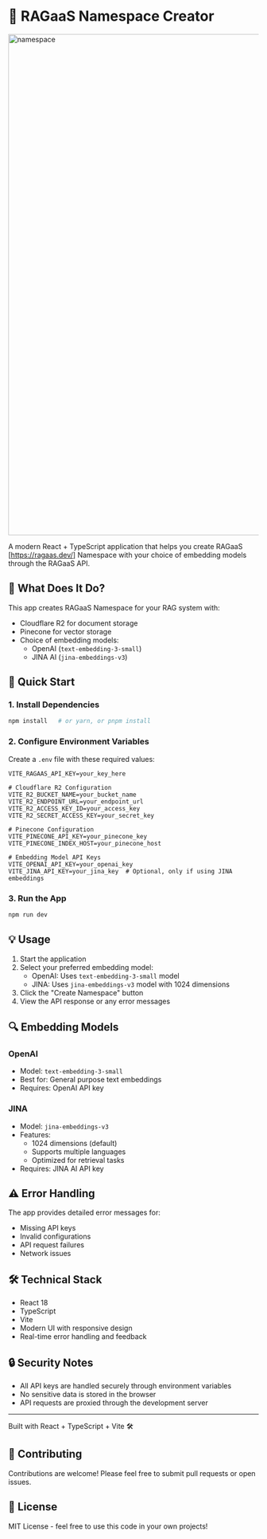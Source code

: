 # 🚀 RAGaaS Namespace Creator
<img width="1006" alt="namespace" src="https://github.com/user-attachments/assets/e6cef13c-f8c0-475c-938c-f12d165e95eb" />

A modern React + TypeScript application that helps you create RAGaaS [https://ragaas.dev/] Namespace with your choice of embedding models through the RAGaaS API.

## 🎯 What Does It Do?

This app creates RAGaaS Namespace for your RAG system with:
- Cloudflare R2 for document storage
- Pinecone for vector storage
- Choice of embedding models:
  - OpenAI (`text-embedding-3-small`)
  - JINA AI (`jina-embeddings-v3`)

## 🚀 Quick Start

### 1. Install Dependencies
```bash
npm install   # or yarn, or pnpm install
```

### 2. Configure Environment Variables

Create a `.env` file with these required values:
```env
VITE_RAGAAS_API_KEY=your_key_here

# Cloudflare R2 Configuration
VITE_R2_BUCKET_NAME=your_bucket_name
VITE_R2_ENDPOINT_URL=your_endpoint_url
VITE_R2_ACCESS_KEY_ID=your_access_key
VITE_R2_SECRET_ACCESS_KEY=your_secret_key

# Pinecone Configuration
VITE_PINECONE_API_KEY=your_pinecone_key
VITE_PINECONE_INDEX_HOST=your_pinecone_host

# Embedding Model API Keys
VITE_OPENAI_API_KEY=your_openai_key
VITE_JINA_API_KEY=your_jina_key  # Optional, only if using JINA embeddings
```

### 3. Run the App
```bash
npm run dev
```

## 💡 Usage

1. Start the application
2. Select your preferred embedding model:
   - OpenAI: Uses `text-embedding-3-small` model
   - JINA: Uses `jina-embeddings-v3` model with 1024 dimensions
3. Click the "Create Namespace" button
4. View the API response or any error messages

## 🔍 Embedding Models

### OpenAI
- Model: `text-embedding-3-small`
- Best for: General purpose text embeddings
- Requires: OpenAI API key

### JINA
- Model: `jina-embeddings-v3`
- Features:
  - 1024 dimensions (default)
  - Supports multiple languages
  - Optimized for retrieval tasks
- Requires: JINA AI API key

## ⚠️ Error Handling

The app provides detailed error messages for:
- Missing API keys
- Invalid configurations
- API request failures
- Network issues

## 🛠️ Technical Stack

- React 18
- TypeScript
- Vite
- Modern UI with responsive design
- Real-time error handling and feedback

## 🔒 Security Notes

- All API keys are handled securely through environment variables
- No sensitive data is stored in the browser
- API requests are proxied through the development server

---

Built with React + TypeScript + Vite 🛠️

## 🤝 Contributing

Contributions are welcome! Please feel free to submit pull requests or open issues.

## 📝 License

MIT License - feel free to use this code in your own projects!
